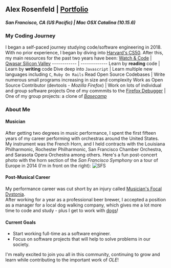 ## Alex Rosenfeld | [Portfolio](https://www.adrosenfeld.com/)
##### San Francisco, CA (US Pacific) | Mac OSX Catalina (10.15.6)

### My Coding Journey
I began a self-paced journey studying code/software engineering in 2018.  With no prior experience, I began by diving into [Harvard's CS50](https://www.edx.org/course/cs50s-introduction-to-computer-science).
After this, my main resources for the past two years have been:
[Watch & Code](https://watchandcode.com/) | [Qwasar Silicon Valley](https://qwasar.io/)
------------ | -------------
Learn by **reading** code | Learn by **writing** code
Dive deep into `Javascript` | Learn multiple new languages including `C`, `Ruby On Rails`
Read Open Source Codebases | Write numerous small programs increasing in size and complexity
Work as Open Source Contributor (devtools - _Mozilla Firefox_) | Work on lots of individual and group software projects
One of my commmits to the [Firefox Debugger](https://hg.mozilla.org/integration/autoland/rev/25a282bca05b) | One of my group projects: a clone of [_Basecamp_](https://stormy-crag-63797.herokuapp.com/)

### About Me
#### Musician
After getting two degrees in music performance, I spent the first fifteen years of my career performing with orchestras around the United States. My instrument was the French Horn, and I held contracts with the Louisiana Philharmonic, Rochester Philharmonic, San Francisco Chamber Orchestra, and Sarasota Opera Orchestra among others.  Here's a fun post-concert photo with the horn section of the _San Francisco Symphony_ on a tour of Europe in 2014 (I'm in front on the right):
![SFS](https://scontent-ort2-1.xx.fbcdn.net/v/t1.0-9/254179_10150220148799057_4836008_n.jpg?_nc_cat=103&ccb=2&_nc_sid=cdbe9c&_nc_ohc=ecSafMoEPVEAX9uL7qh&_nc_ht=scontent-ort2-1.xx&oh=e2ffdc124275b07b38698565fa8df586&oe=5FB7D22E)

#### Post-Musical Career
My performance career was cut short by an injury called [Musician's Focal Dystonia](https://en.wikipedia.org/wiki/Focal_dystonia).  
After working for a year as a professional beer brewer, I accepted a position as a manager for a local dog walking company,
which gives me a lot more time to code and study - plus I get to work with [dogs](https://scontent-ort2-1.xx.fbcdn.net/v/t1.0-9/42494209_1961609303878135_2868037267434242048_o.jpg?_nc_cat=105&ccb=2&_nc_sid=8bfeb9&_nc_ohc=kHJH7qOiFwEAX-rwnpV&_nc_ht=scontent-ort2-1.xx&oh=818958cbcd485314dec3897ae1c05346&oe=5FB53724)! 

#### Current Goals
- Start working full-time as a software engineer.
- Focus on software projects that will help to solve problems in our society.

I'm really excited to join you all in this community, continuing to grow and learn while contributing to the important work of _OLE_!



